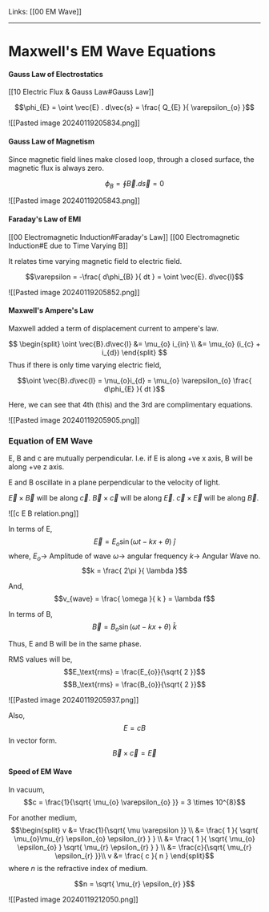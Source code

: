 Links: [[00 EM Wave]]
___
# Maxwell's EM Wave Equations 
#### Gauss Law of Electrostatics 
[[10 Electric Flux & Gauss Law#Gauss Law]]

$$\phi_{E} = \oint \vec{E} . d\vec{s} = \frac{ Q_{E} }{ \varepsilon_{o} }$$

![[Pasted image 20240119205834.png]]

#### Gauss Law of Magnetism 
Since magnetic field lines make closed loop, through a closed surface, the magnetic flux is always zero. 

$$\phi_{B} = \oint \vec{B} . d\vec{s} = 0$$

![[Pasted image 20240119205843.png]]

#### Faraday's Law of EMI 
[[00 Electromagnetic Induction#Faraday's Law]]
[[00 Electromagnetic Induction#E due to Time Varying B]]

It relates time varying magnetic field to electric field. 

$$\varepsilon = -\frac{ d\phi_{B} }{ dt } = \oint \vec{E}. d\vec{l}$$

![[Pasted image 20240119205852.png]]

#### Maxwell's Ampere's Law
Maxwell added a term of displacement current to ampere's law. 

$$
\begin{split}
\oint \vec{B}.d\vec{l} &= \mu_{o} i_{in} \\
&= \mu_{o} (i_{c} + i_{d})
\end{split}
$$
Thus if there is only time varying electric field,

$$\oint \vec{B}.d\vec{l} = \mu_{o}i_{d} = \mu_{o} \varepsilon_{o} \frac{ d\phi_{E} }{ dt }$$

Here, we can see that 4th (this) and the 3rd are complimentary equations. 

![[Pasted image 20240119205905.png]]

### Equation of EM Wave 
E, B and c are mutually perpendicular. 
I.e. if E is along +ve x axis, B will be along +ve z axis. 

E and B oscillate in a plane perpendicular to the velocity of light.

$\vec{E} \times \vec{B}$ will be along $\vec{c}$.
$\vec{B} \times \vec{c}$ will be along $\vec{E}$.
$\vec{c} \times \vec{E}$ will be along $\vec{B}$.

![[c E B relation.png]]

In terms of E,
$$\vec{E} = E_{o}\sin(\omega t - kx + \theta)\ \hat{j}$$
where,
$E_{o} \to$ Amplitude of wave
$\omega \to$ angular frequency 
$k \to$ Angular Wave no. 
$$k = \frac{ 2\pi }{ \lambda }$$

And,
$$v_{wave} = \frac{ \omega }{ k } = \lambda f$$

In terms of B,
$$\vec{B} = B_{o}\sin(\omega t - kx + \theta)\ \hat{k}$$

Thus, E and B will be in the same phase.

RMS values will be,
$$E_\text{rms} = \frac{E_{o}}{\sqrt{ 2 }}$$
$$B_\text{rms} = \frac{B_{o}}{\sqrt{ 2 }}$$

![[Pasted image 20240119205937.png]]

Also,
$$E = c B$$
In vector form.
$$\vec{B} \times \vec{c} = \vec{E}$$

#### Speed of EM Wave

In vacuum,
$$c = \frac{1}{\sqrt{ \mu_{o} \varepsilon_{o} }} = 3 \times 10^{8}$$

For another medium,
$$\begin{split}
v &=  \frac{1}{\sqrt{ \mu \varepsilon }} \\
&=  \frac{ 1 }{ \sqrt{ \mu_{o}\mu_{r} \epsilon_{o} \epsilon_{r} } }
\\
&= \frac{ 1 }{ \sqrt{ \mu_{o} \epsilon_{o} } \sqrt{  \mu_{r} \epsilon_{r} } }  \\
&= \frac{c}{\sqrt{ \mu_{r} \epsilon_{r} }}\\
v &= \frac{ c }{ n }
\end{split}$$
where $n$ is the refractive index of medium.

$$n = \sqrt{ \mu_{r} \epsilon_{r} }$$

![[Pasted image 20240119212050.png]]
